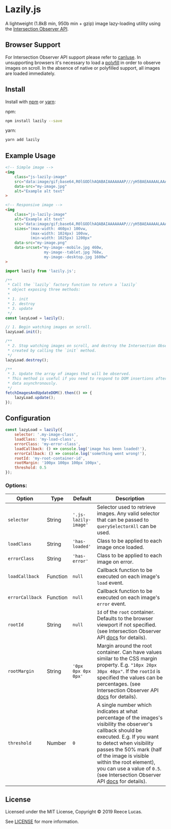 # Lazily.js

A lightweight (1.8kB min, 950b min + gzip) image lazy-loading utility using the [Intersection Observer API](https://developer.mozillaorg/en-US/docs/Web/API/Intersection_Observer_API).

## Browser Support

For Intersection Observer API support please refer to [canIuse](https://caniuse.com/#feat=intersectionobserver). In unsupporting browsers it's necessary to load a [polyfill](https://github.com/w3c/IntersectionObserver/tree/master/polyfill) in order to observe images on scroll. In the absence of native or polyfilled support, all images are loaded immediately.

## Install

Install with [npm](https://www.npmjs.com/) or [yarn](https://yarnpkg.com/lang/en/):

npm:
```Bash
npm install lazily --save
```

yarn:
```Bash
yarn add lazily
```

## Example Usage

```html
<!-- Simple image -->
<img
    class="js-lazily-image"
    src="data:image/gif;base64,R0lGODlhAQABAIAAAAAAAP///yH5BAEAAAAALAAAAAABAAEAAAIBRAA7"
    data-src="my-image.jpg"
    alt="Example alt text"
>

<!-- Responsive image -->
<img
    class="js-lazily-image"
    alt="Example alt text"
    src="data:image/gif;base64,R0lGODlhAQABAIAAAAAAAP///yH5BAEAAAAALAAAAAABAAEAAAIBRAA7"
    sizes="(max-width: 460px) 100vw,
           (max-width: 1024px) 100vw,
           (min-width: 1025px) 1200px"
    data-src="my-image.png"
    data-srcset="my-image--mobile.jpg 460w,
                 my-image--tablet.jpg 768w,
                 my-image--desktop.jpg 1600w"
>
```

```JavaScript
import lazily from 'lazily.js';

/**
 * Call the `lazily` factory function to return a `lazily`
 * object exposing three methods:
 *
 * 1. init
 * 2. destroy
 * 3. update
 */
const lazyLoad = lazily();

// 1. Begin watching images on scroll.
lazyLoad.init();

/**
 * 2. Stop watching images on scroll, and destroy the Intersection Observer instance
 * created by calling the `init` method.
 */
lazyLoad.destroy();

/**
 * 3. Update the array of images that will be observed.
 * This method is useful if you need to respond to DOM insertions after fetching
 * data asynchronously.
 */
fetchImagesAndUpdateDOM().then(() => {
    lazyLoad.update();
});

```

## Configuration

```JavaScript
const lazyLoad = lazily({
    selector: '.my-image-class',
    loadClass: 'my-load-class',
    errorClass: 'my-error-class',
    loadCallback: () => console.log('image has been loaded!'),
    errorCallback: () => console.log('something went wrong!'),
    rootId: 'my-root-container-id',
    rootMargin: '100px 100px 100px 100px',
    threshold: 0.5
});
```

### Options:


| Option  | Type  | Default  | Description
| ------- | ----- | -------- | ------------
| `selector`      | String   |`'.js-lazily-image'`| Selector used to retrieve images. Any valid selector that can be passed to `querySelectorAll` can be used.
| `loadClass`     | String   | `'has-loaded'` | Class to be applied to each image once loaded.
| `errorClass`    | String   | `'has-error'` | Class to be applied to each image on error.
| `loadCallback`  | Function | `null` | Callback function to be executed on each image's `load` event.
| `errorCallback` | Function | `null` | Callback function to be executed on each image's `error` event.
| `rootId`      | String   | `null` | `Id` of the `root` container. Defaults to the browser viewport if not specified. (see Intersection Observer API [docs](https://developer.mozilla.org/en-US/docs/Web/API/Intersection_Observer_API) for details).
| `rootMargin`    | String   | `'0px 0px 0px 0px'` | Margin around the root container. Can have values similar to the CSS margin property. E.g. `"10px 20px 30px 40px"`. If the `rootId` is specified the values can be percentages. (see Intersection Observer API [docs](https://developer.mozilla.org/en-US/docs/Web/API/Intersection_Observer_API) for details).
| `threshold`     | Number   | `0` | A single number which indicates at what percentage of the images's visibility the observer's callback should be executed. E.g. If you want to detect when visibility passes the 50% mark (half of the image is visible within the root element), you can use a value of `0.5`. (see Intersection Observer API [docs](https://developer.mozilla.org/en-US/docs/Web/API/Intersection_Observer_API) for details).

## License

Licensed under the MIT License, Copyright © 2019 Reece Lucas.

See [LICENSE](./LICENSE) for more information.
